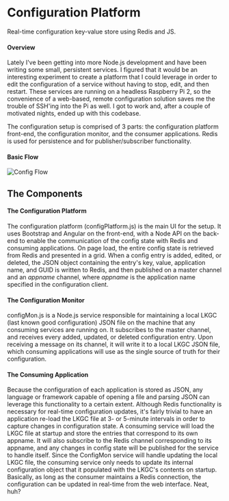 # Configuration Platform
Real-time configuration key-value store using Redis and JS.

#### Overview
Lately I've been getting into more Node.js development and have been writing some small, persistent services. I figured that it would be an interesting experiment to create a platform that I could leverage in order to edit the configuration of a service without having to stop, edit, and then restart. These services are running on a headless Raspberry Pi 2, so the convenience of a web-based, remote configuration solution saves me the trouble of SSH'ing into the Pi as well. I got to work and, after a couple of motivated nights, ended up with this codebase. 

The configuration setup is comprised of 3 parts: the configuration platform front-end, the configuration monitor, and the consumer applications. Redis is used for persistence and for publisher/subscriber functionality. 

#### Basic Flow
![Config Flow](http://i.imgur.com/l9GoTt7.png)

## The Components
#### The Configuration Platform
The configuration platform (configPlatform.js) is the main UI for the setup. It uses Bootstrap and Angular on the front-end, with a Node API on the back-end to enable the communication of the config state with Redis and consuming applications. On page load, the entire config state is retrieved from Redis and presented in a grid. When a config entry is added, edited, or deleted, the JSON object containing the entry's key, value, application name, and GUID is written to Redis, and then published on a master channel and an _appname_ channel, where _appname_ is the application name specified in the configuration client.

#### The Configuration Monitor
configMon.js is a Node.js service responsible for maintaining a local LKGC (last known good configuration) JSON file on the machine that any consuming services are running on. It subscribes to the master channel, and receives every added, updated, or deleted configuration entry. Upon receiving a message on its channel, it will write it to a local LKGC JSON file, which consuming applications will use as the single source of truth for their configuration.

#### The Consuming Application
Because the configuration of each application is stored as JSON, any language or framework capable of opening a file and parsing JSON can leverage this functionality to a certain extent. Although Redis functionality is necessary for real-time configuration updates, it's fairly trivial to have an application re-load the LKGC file at 3- or 5-minute intervals in order to capture changes in configuration state. A consuming service will load the LKGC file at startup and store the entries that correspond to its own appname. It will also subscribe to the Redis channel corresponding to its appname, and any changes in config state will be published for the service to handle itself. Since the ConfigMon service will handle updating the local LKGC file, the consuming service only needs to update its internal configuration object that it populated with the LKGC's contents on startup. Basically, as long as the consumer maintains a Redis connection, the configuration can be updated in real-time from the web interface. Neat, huh?
